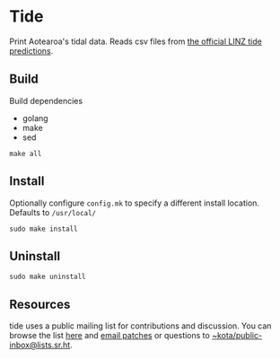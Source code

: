 Tide
===========

Print Aotearoa's tidal data. Reads csv files from [the official LINZ tide predictions](https://www.linz.govt.nz/sea/tides/tide-predictions).

Build
------

Build dependencies  

 * golang
 * make
 * sed

`make all`

Install
--------

Optionally configure `config.mk` to specify a different install location.  
Defaults to `/usr/local/`

`sudo make install`

Uninstall
----------

`sudo make uninstall`

Resources
----------

tide uses a public mailing list for contributions and discussion. You can
browse the list [here](https://lists.sr.ht/~kota/public-inbox) and 
[email patches](https://git-send-email.io) or questions to 
[~kota/public-inbox@lists.sr.ht](https://lists.sr.ht/~kota/public-inbox).
